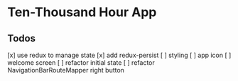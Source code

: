 # Ten-Thousand Hour App

## Todos
[x] use redux to manage state
[x] add redux-persist
[ ] styling
[ ] app icon
[ ] welcome screen
[ ] refactor initial state
[ ] refactor NavigationBarRouteMapper right button
